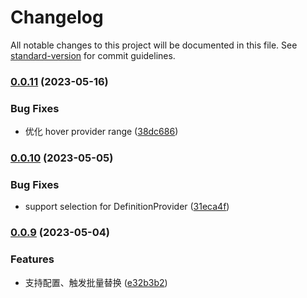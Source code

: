 # Changelog

All notable changes to this project will be documented in this file. See [standard-version](https://github.com/conventional-changelog/standard-version) for commit guidelines.

### [0.0.11](https://github.com/AngusFu/umi-locale-helper/compare/v0.0.10...v0.0.11) (2023-05-16)


### Bug Fixes

* 优化 hover provider range ([38dc686](https://github.com/AngusFu/umi-locale-helper/commit/38dc6864b9be8eb42c441d5dca8e769286ff746b))

### [0.0.10](https://github.com/AngusFu/umi-locale-helper/compare/v0.0.9...v0.0.10) (2023-05-05)


### Bug Fixes

* support selection for DefinitionProvider ([31eca4f](https://github.com/AngusFu/umi-locale-helper/commit/31eca4f2d145a0dedf21c5fcbdcd42015eff5f56))

### [0.0.9](https://github.com/AngusFu/umi-locale-helper/compare/v0.0.8...v0.0.9) (2023-05-04)


### Features

* 支持配置、触发批量替换 ([e32b3b2](https://github.com/AngusFu/umi-locale-helper/commit/e32b3b2fc1b1aed8ed155e1bc30549367087827f))

